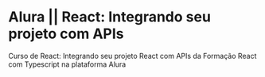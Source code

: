 # Alura || React: Integrando seu projeto com APIs

Curso de React: Integrando seu projeto React com APIs da Formação React com Typescript na plataforma Alura
